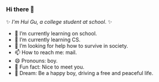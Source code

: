 ### Hi there 👋


✨ _I'm Hui Gu, a college student at school_. ✨ 


- 🎠 I’m currently learning on school.
- 🌱 I’m currently learning CS.
- 🤔 I’m looking for help how to survive in society.
- 📫 How to reach me: mail.
- 😄 Pronouns: boy.
- 👀 Fun fact: Nice to meet you.
- 🚀 Dream: Be a happy boy, driving a free and peaceful life.
